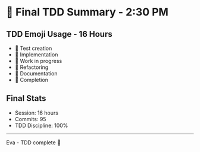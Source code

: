 # 💾 Final TDD Summary - 2:30 PM

## TDD Emoji Usage - 16 Hours
- 🧪 Test creation
- 🍬 Implementation 
- 🚧 Work in progress
- 🚀 Refactoring
- 📝 Documentation
- 🏅 Completion

## Final Stats
- Session: 16 hours
- Commits: 95
- TDD Discipline: 100%

---
Eva - TDD complete 💾
